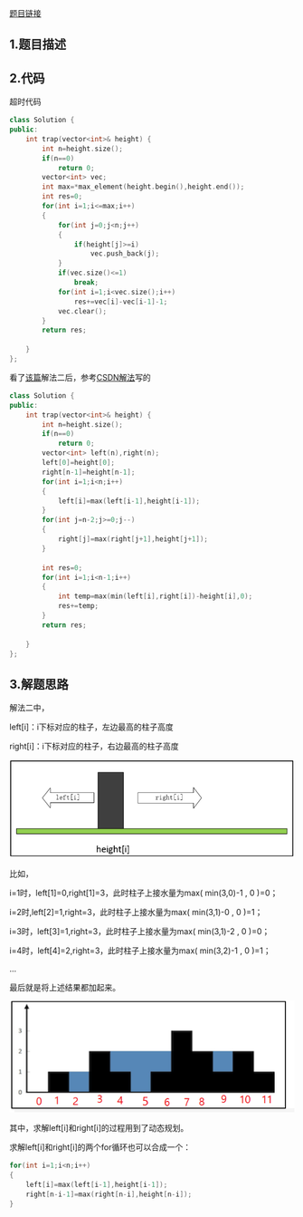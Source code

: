 [题目链接]()

## 1.题目描述



## 2.代码

超时代码

```cpp
class Solution {
public:
    int trap(vector<int>& height) {
        int n=height.size();
        if(n==0)
            return 0;
        vector<int> vec;
        int max=*max_element(height.begin(),height.end());
        int res=0;
        for(int i=1;i<=max;i++)
        {
            for(int j=0;j<n;j++)
            {
                if(height[j]>=i)
                    vec.push_back(j);
            }
            if(vec.size()<=1)
                break;
            for(int i=1;i<vec.size();i++)
                res+=vec[i]-vec[i-1]-1;
            vec.clear();
        }
        return res;

    }
};
```



看了[该篇](https://leetcode-cn.com/problems/trapping-rain-water/solution/xiang-xi-tong-su-de-si-lu-fen-xi-duo-jie-fa-by-w-8/)解法二后，参考[CSDN解法](https://blog.csdn.net/stone_fall/article/details/112403223?ops_request_misc=%257B%2522request%255Fid%2522%253A%2522162536527416780274188874%2522%252C%2522scm%2522%253A%252220140713.130102334.pc%255Fall.%2522%257D&request_id=162536527416780274188874&biz_id=0&utm_medium=distribute.pc_search_result.none-task-blog-2~all~first_rank_v2~rank_v29-1-112403223.first_rank_v2_pc_rank_v29&utm_term=%E7%89%9B%E5%AE%A2%E7%BD%91%7C%E9%AB%98%E9%A2%91%E9%9D%A2%E8%AF%95%E9%A2%98%7C%E5%AE%B9%E5%99%A8%E7%9B%9B%E6%B0%B4%E9%97%AE%E9%A2%98&spm=1018.2226.3001.4187)写的

```cpp
class Solution {
public:
    int trap(vector<int>& height) {
        int n=height.size();
        if(n==0)
            return 0;
        vector<int> left(n),right(n);
        left[0]=height[0];
        right[n-1]=height[n-1];
        for(int i=1;i<n;i++)
        {
            left[i]=max(left[i-1],height[i-1]);
        }
        for(int j=n-2;j>=0;j--)
        {
            right[j]=max(right[j+1],height[j+1]);
        }
        
        int res=0;
        for(int i=1;i<n-1;i++)
        {
            int temp=max(min(left[i],right[i])-height[i],0);
            res+=temp;
        }
        return res;

    }
};
```



## 3.解题思路

解法二中，

left[i]：i下标对应的柱子，左边最高的柱子高度

right[i]：i下标对应的柱子，右边最高的柱子高度

![](./image/42.png)

比如，

i=1时，left[1]=0,right[1]=3，此时柱子上接水量为max( min(3,0)-1 , 0 )=0；

i=2时,left[2]=1,right=3，此时柱子上接水量为max( min(3,1)-0 , 0 )=1；

i=3时，left[3]=1,right=3，此时柱子上接水量为max( min(3,1)-2 , 0 )=0；

i=4时，left[4]=2,right=3，此时柱子上接水量为max( min(3,2)-1 , 0 )=1；

...

最后就是将上述结果都加起来。

![](./image/42_1.png)

其中，求解left[i]和right[i]的过程用到了动态规划。

求解left[i]和right[i]的两个for循环也可以合成一个：

```cpp
for(int i=1;i<n;i++)
{
    left[i]=max(left[i-1],height[i-1]);
    right[n-i-1]=max(right[n-i],height[n-i]);
}
```

